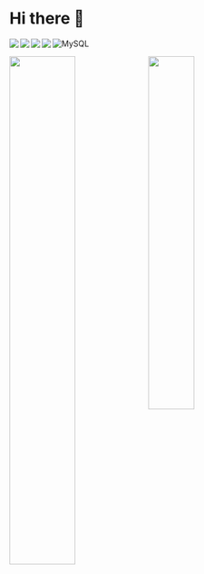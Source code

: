 # Hi there 👋
<img align="left" src="https://img.shields.io/badge/node.js-6DA55F?style=for-the-badge&logo=node.js&logoColor=2361DAFB"/>

<img align="left" src="https://img.shields.io/badge/javascript-%23323330.svg?style=for-the-badge&logo=javascript&logoColor=%2361DAFB"/>


<img align="left" src="https://img.shields.io/badge/react-%2320232a.svg?style=for-the-badge&logo=react&logoColor=%2361DAFB"/>

<img align="left" src="https://img.shields.io/badge/react_native-%2320232a.svg?style=for-the-badge&logo=react&logoColor=%2361DAFB"/>


![MySQL](https://img.shields.io/badge/mysql-%2300f.svg?style=for-the-badge&logo=mysql&logoColor=white)

<img align="left" width="48%" style="max-width: 100%;"  src="https://github-readme-stats.vercel.app/api?username=elioteloi&show_icons=true&theme=tokyonight"/>  

<img align="left" width="40%" style="max-width: 100%;" style="max-width: 100%;" src="https://github-readme-stats.vercel.app/api/top-langs/?username=anuraghazra&layout=compact&theme=tokyonight&exclude_repo=elioteloi,anuraghazra.github.io"/>
    
<!--
**elioteloi/elioteloi** is a ✨ _special_ ✨ repository because its `README.md` (this file) appears on your GitHub profile.

Here are some ideas to get you started:

- 🔭 I’m currently working on ...
- 🌱 I’m currently learning ...
- 👯 I’m looking to collaborate on ...
- 🤔 I’m looking for help with ...
- 💬 Ask me about ...
- 📫 How to reach me: ...
- 😄 Pronouns: ...
- ⚡ Fun fact: ...
-->
